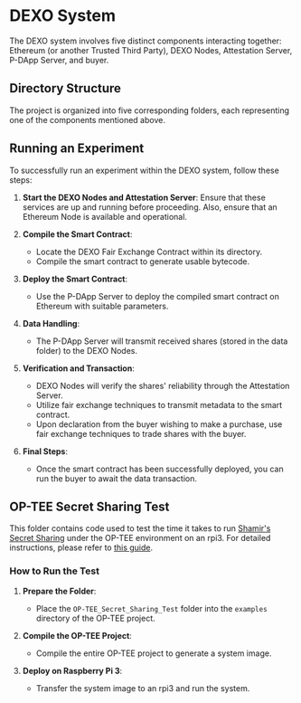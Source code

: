 # DEXO System

The DEXO system involves five distinct components interacting together: Ethereum (or another Trusted Third Party), DEXO Nodes, Attestation Server, P-DApp Server, and buyer.

## Directory Structure

The project is organized into five corresponding folders, each representing one of the components mentioned above.

## Running an Experiment

To successfully run an experiment within the DEXO system, follow these steps:

1. **Start the DEXO Nodes and Attestation Server**: Ensure that these services are up and running before proceeding. Also, ensure that an Ethereum Node is available and operational.

2. **Compile the Smart Contract**:
   - Locate the DEXO Fair Exchange Contract within its directory.
   - Compile the smart contract to generate usable bytecode.

3. **Deploy the Smart Contract**:
   - Use the P-DApp Server to deploy the compiled smart contract on Ethereum with suitable parameters.

4. **Data Handling**:
   - The P-DApp Server will transmit received shares (stored in the data folder) to the DEXO Nodes.

5. **Verification and Transaction**:
   - DEXO Nodes will verify the shares' reliability through the Attestation Server.
   - Utilize fair exchange techniques to transmit metadata to the smart contract.
   - Upon declaration from the buyer wishing to make a purchase, use fair exchange techniques to trade shares with the buyer.

6. **Final Steps**:
   - Once the smart contract has been successfully deployed, you can run the buyer to await the data transaction.

## OP-TEE Secret Sharing Test

This folder contains code used to test the time it takes to run [Shamir's Secret Sharing](https://github.com/fletcher/c-sss) under the OP-TEE environment on an rpi3. For detailed instructions, please refer to [this guide](https://kickstartembedded.com/2022/11/07/op-tee-part-3-setting-up-op-tee-on-qemu-raspberry-pi-3/#google_vignette).


### How to Run the Test

1. **Prepare the Folder**:
   - Place the `OP-TEE_Secret_Sharing_Test` folder into the `examples` directory of the OP-TEE project.

2. **Compile the OP-TEE Project**:
   - Compile the entire OP-TEE project to generate a system image.

3. **Deploy on Raspberry Pi 3**:
   - Transfer the system image to an rpi3 and run the system.
